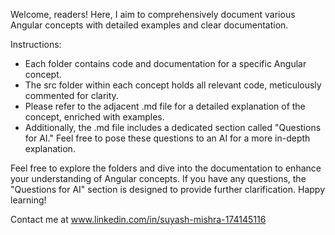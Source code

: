 Welcome, readers! Here, I aim to comprehensively document various Angular concepts with detailed examples and clear documentation.

Instructions:

- Each folder contains code and documentation for a specific Angular concept.
- The src folder within each concept holds all relevant code, meticulously commented for clarity.
- Please refer to the adjacent .md file for a detailed explanation of the concept, enriched with examples.
- Additionally, the .md file includes a dedicated section called "Questions for AI." Feel free to pose these questions to an AI for a more in-depth explanation.

Feel free to explore the folders and dive into the documentation to enhance your understanding of Angular concepts. If you have any questions, the "Questions for AI" section is designed to provide further clarification. Happy learning!

Contact me at 
www.linkedin.com/in/suyash-mishra-174145116


